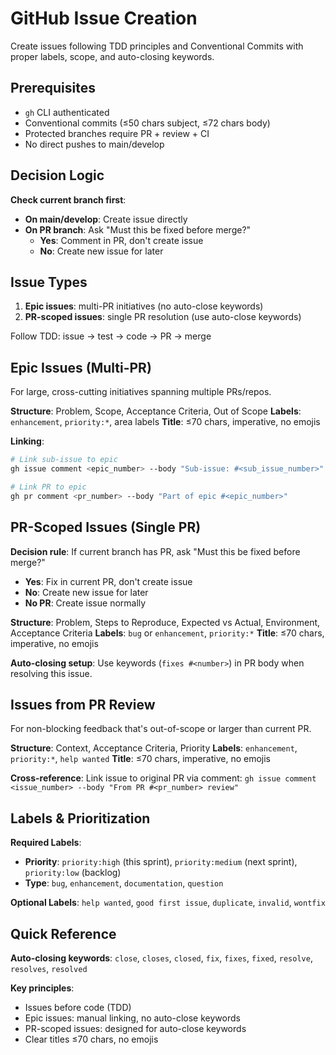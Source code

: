 # GitHub Issue Creation

Create issues following TDD principles and Conventional Commits with proper labels, scope, and auto-closing keywords.

## Prerequisites

- `gh` CLI authenticated
- Conventional commits (≤50 chars subject, ≤72 chars body)
- Protected branches require PR + review + CI
- No direct pushes to main/develop

## Decision Logic

**Check current branch first**:

- **On main/develop**: Create issue directly
- **On PR branch**: Ask "Must this be fixed before merge?"
  - **Yes**: Comment in PR, don't create issue
  - **No**: Create new issue for later

## Issue Types

1. **Epic issues**: multi-PR initiatives (no auto-close keywords)
2. **PR-scoped issues**: single PR resolution (use auto-close keywords)

Follow TDD: issue → test → code → PR → merge

## Epic Issues (Multi-PR)

For large, cross-cutting initiatives spanning multiple PRs/repos.

**Structure**: Problem, Scope, Acceptance Criteria, Out of Scope
**Labels**: `enhancement`, `priority:*`, area labels
**Title**: ≤70 chars, imperative, no emojis

**Linking**:

```bash
# Link sub-issue to epic
gh issue comment <epic_number> --body "Sub-issue: #<sub_issue_number>"

# Link PR to epic
gh pr comment <pr_number> --body "Part of epic #<epic_number>"
```

## PR-Scoped Issues (Single PR)

**Decision rule**: If current branch has PR, ask "Must this be fixed before merge?"

- **Yes**: Fix in current PR, don't create issue
- **No**: Create new issue for later
- **No PR**: Create issue normally

**Structure**: Problem, Steps to Reproduce, Expected vs Actual, Environment, Acceptance Criteria
**Labels**: `bug` or `enhancement`, `priority:*`
**Title**: ≤70 chars, imperative, no emojis

**Auto-closing setup**: Use keywords (`fixes #<number>`) in PR body when resolving this issue.

## Issues from PR Review

For non-blocking feedback that's out-of-scope or larger than current PR.

**Structure**: Context, Acceptance Criteria, Priority
**Labels**: `enhancement`, `priority:*`, `help wanted`
**Title**: ≤70 chars, imperative, no emojis

**Cross-reference**: Link issue to original PR via comment: `gh issue comment <issue_number> --body "From PR #<pr_number> review"`

## Labels & Prioritization

**Required Labels**:

- **Priority**: `priority:high` (this sprint), `priority:medium` (next sprint), `priority:low` (backlog)
- **Type**: `bug`, `enhancement`, `documentation`, `question`

**Optional Labels**: `help wanted`, `good first issue`, `duplicate`, `invalid`, `wontfix`

## Quick Reference

**Auto-closing keywords**: `close`, `closes`, `closed`, `fix`, `fixes`, `fixed`, `resolve`, `resolves`, `resolved`

**Key principles**:

- Issues before code (TDD)
- Epic issues: manual linking, no auto-close keywords
- PR-scoped issues: designed for auto-close keywords
- Clear titles ≤70 chars, no emojis
